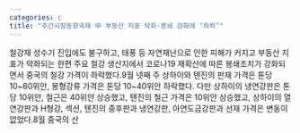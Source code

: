 ```yaml
---
categories: c
title: "주간시장동향국제 中 부동산 지표 악화·봉쇄 강화에 ‘하락’"
---
```

철강재 성수기 진입에도 불구하고, 태풍 등 자연재난으로 인한 피해가 커지고 부동산 지표가 악화되는 한편 주요 철강 생산지에서 코로나19 재확산에 따른 봉쇄조치가 강화되면서 중국의 철강 가격이 하락했다.9월 넷째 주 상하이와 톈진의 판재 가격은 톤당 10~60위안, 봉형강류 가격은 톤당 10~40위안 하락했다. 다만 상하이의 냉연강판은 톤당 10위안, 철근은 40위안 상승했고, 톈진의 철근 가격은 10위안 상승했고, 상하이의 열연강판과 H형강, 섹션, 톈진의 중후판과 냉연강판, 아연도금강판과 선재 가격은 변동이 없었다.8월 중국의 산